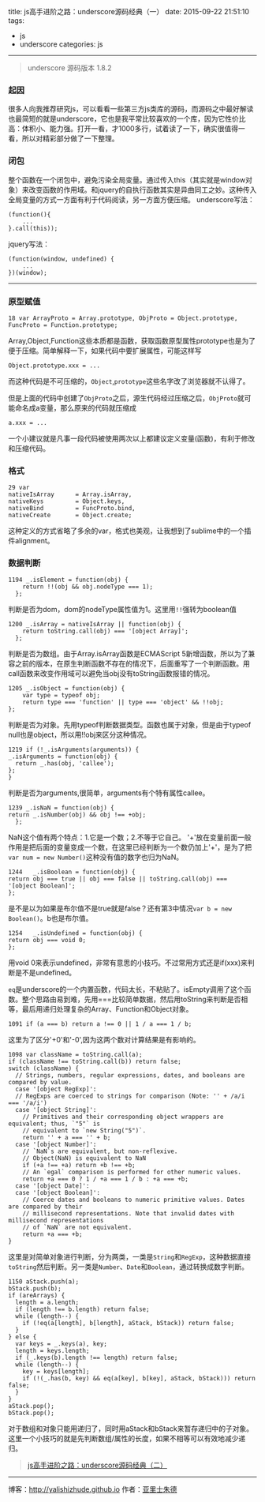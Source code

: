 title: js高手进阶之路：underscore源码经典（一）
date: 2015-09-22 21:51:10
tags:
- js
- underscore
categories: js
---

>underscore 源码版本 1.8.2

### 起因
很多人向我推荐研究js，可以看看一些第三方js类库的源码，而源码之中最好解读也最简短的就是underscore，它也是我平常比较喜欢的一个库，因为它性价比高：体积小、能力强。打开一看，才1000多行，试着读了一下，确实很值得一看，所以对精彩部分做了一下整理。

### 闭包
整个函数在一个闭包中，避免污染全局变量。通过传入this（其实就是window对象）来改变函数的作用域。和jquery的自执行函数其实是异曲同工之妙。这种传入全局变量的方式一方面有利于代码阅读，另一方面方便压缩。
underscore写法：

    (function(){
        ...
    }.call(this));
jquery写法：

    (function(window, undefined) {
        ...
    })(window);
<!-- more -->

- - -
### 原型赋值
    18 var ArrayProto = Array.prototype, ObjProto = Object.prototype, FuncProto = Function.prototype;

Array,Object,Function这些本质都是函数，获取函数原型属性prototype也是为了便于压缩。简单解释一下，如果代码中要扩展属性，可能这样写
    
    Object.prototype.xxx = ...

而这种代码是不可压缩的，`Object`,`prototype`这些名字改了浏览器就不认得了。

但是上面的代码中创建了`ObjProto`之后，源生代码经过压缩之后，`ObjProto`就可能命名成a变量，那么原来的代码就压缩成

    a.xxx = ...

一个小建议就是凡事一段代码被使用两次以上都建议定义变量(函数)，有利于修改和压缩代码。
### 格式

    29 var
    nativeIsArray      = Array.isArray,
    nativeKeys         = Object.keys,
    nativeBind         = FuncProto.bind,
    nativeCreate       = Object.create;

这种定义的方式省略了多余的var，格式也美观，让我想到了sublime中的一个插件alignment。
### 数据判断

    1194 _.isElement = function(obj) {
        return !!(obj && obj.nodeType === 1);
      };
判断是否为dom，dom的nodeType属性值为1。这里用`!!`强转为boolean值

    1200 _.isArray = nativeIsArray || function(obj) {
        return toString.call(obj) === '[object Array]';
      };
判断是否为数组。由于Array.isArray函数是ECMAScript 5新增函数，所以为了兼容之前的版本，在原生判断函数不存在的情况下，后面重写了一个判断函数。用call函数来改变作用域可以避免当obj没有toString函数报错的情况。

    1205 _.isObject = function(obj) {
        var type = typeof obj;
        return type === 'function' || type === 'object' && !!obj;
    };
判断是否为对象。先用typeof判断数据类型。函数也属于对象，但是由于typeof null也是object，所以用!!obj来区分这种情况。

    1219 if (!_.isArguments(arguments)) {
    _.isArguments = function(obj) {
      return _.has(obj, 'callee');
    };
    }
判断是否为arguments,很简单，arguments有个特有属性callee。

    1239 _.isNaN = function(obj) {
    return _.isNumber(obj) && obj !== +obj;
      };
NaN这个值有两个特点：1.它是一个数；2.不等于它自己。
'+'放在变量前面一般作用是把后面的变量变成一个数，在这里已经判断为一个数仍加上'+'，是为了把`var num = new Number()`这种没有值的数字也归为NaN。

    1244   _.isBoolean = function(obj) {
    return obj === true || obj === false || toString.call(obj) === '[object Boolean]';
    };
是不是以为如果是布尔值不是true就是false？还有第3中情况`var b = new Boolean()`。b也是布尔值。

    1254   _.isUndefined = function(obj) {
    return obj === void 0;
    };
用void 0来表示undefined，非常有意思的小技巧。不过常用方式还是if(xxx)来判断是不是undefined。

`eq`是underscore的一个内置函数，代码太长，不粘贴了。isEmpty调用了这个函数。整个思路由易到难，先用===比较简单数据，然后用toString来判断是否相等，最后用递归处理复杂的Array、Function和Object对象。

    1091 if (a === b) return a !== 0 || 1 / a === 1 / b;
这里为了区分'+0'和'-0',因为这两个数对计算结果是有影响的。
    
    1098 var className = toString.call(a);
    if (className !== toString.call(b)) return false;
    switch (className) {
      // Strings, numbers, regular expressions, dates, and booleans are compared by value.
      case '[object RegExp]':
      // RegExps are coerced to strings for comparison (Note: '' + /a/i === '/a/i')
      case '[object String]':
        // Primitives and their corresponding object wrappers are equivalent; thus, `"5"` is
        // equivalent to `new String("5")`.
        return '' + a === '' + b;
      case '[object Number]':
        // `NaN`s are equivalent, but non-reflexive.
        // Object(NaN) is equivalent to NaN
        if (+a !== +a) return +b !== +b;
        // An `egal` comparison is performed for other numeric values.
        return +a === 0 ? 1 / +a === 1 / b : +a === +b;
      case '[object Date]':
      case '[object Boolean]':
        // Coerce dates and booleans to numeric primitive values. Dates are compared by their
        // millisecond representations. Note that invalid dates with millisecond representations
        // of `NaN` are not equivalent.
        return +a === +b;
    }
这里是对简单对象进行判断，分为两类，一类是`String`和`RegExp`，这种数据直接`toString`然后判断。另一类是`Number`、`Date`和`Boolean`，通过转换成数字判断。

    1150 aStack.push(a);
    bStack.push(b);
    if (areArrays) {
      length = a.length;
      if (length !== b.length) return false;
      while (length--) {
        if (!eq(a[length], b[length], aStack, bStack)) return false;
      }
    } else {
      var keys = _.keys(a), key;
      length = keys.length;
      if (_.keys(b).length !== length) return false;
      while (length--) {
        key = keys[length];
        if (!(_.has(b, key) && eq(a[key], b[key], aStack, bStack))) return false;
      }
    }
    aStack.pop();
    bStack.pop();
对于数组和对象只能用递归了，同时用aStack和bStack来暂存递归中的子对象。这里一个小技巧的就是先判断数组/属性的长度，如果不相等可以有效地减少递归。

>[js高手进阶之路：underscore源码经典（二）](http://yalishizhude.github.io/2015/10/12/underscore-source-2/)

- - - 
博客：http://yalishizhude.github.io
作者：[亚里士朱德](http://yalishizhude.github.io/about/)
